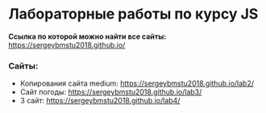 # Лабораторные работы по курсу JS

**Ссылка по которой можно найти все сайты:** https://sergeybmstu2018.github.io/

### Сайты:
- Копирования сайта medium: https://sergeybmstu2018.github.io/lab2/
- Сайт погоды: https://sergeybmstu2018.github.io/lab3/
- 3 сайт: https://sergeybmstu2018.github.io/lab4/
